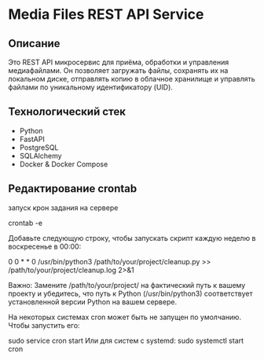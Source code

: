 # Media Files REST API Service

## Описание

Это REST API микросервис для приёма, обработки и управления медиафайлами. 
Он позволяет загружать файлы, сохранять их на локальном диске, отправлять копию в облачное хранилище и управлять файлами по уникальному идентификатору (UID).

## Технологический стек

- Python
- FastAPI
- PostgreSQL
- SQLAlchemy
- Docker & Docker Compose

## Редактирование crontab
запуск крон задания на сервере

crontab -e

Добавьте следующую строку, чтобы запускать скрипт каждую неделю в воскресенье в 00:00:

0 0 * * 0 /usr/bin/python3 /path/to/your/project/cleanup.py >> /path/to/your/project/cleanup.log 2>&1

Важно: Замените /path/to/your/project/ на фактический путь к вашему проекту и убедитесь, 
что путь к Python (/usr/bin/python3) соответствует установленной версии Python на вашем сервере.

На некоторых системах cron может быть не запущен по умолчанию. Чтобы запустить его:

sudo service cron start Или для систем с systemd: sudo systemctl start cron

